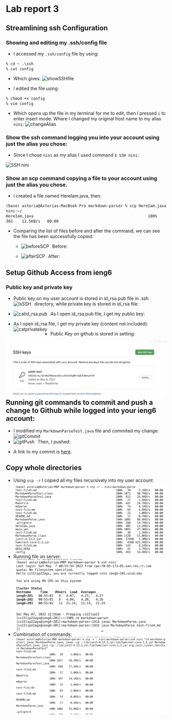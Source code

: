 # Lab report 3
## Streamlining ssh Configuration
### Showing and editing my .ssh/config file
- I accessed my `.ssh/config` file by using:
```
% cd ~ .\ssh
% cat config
```
- Which gives:
<img src="showSSHfile.jpeg"
     alt="showSSHfile"/> 

- I edited the file using:
```
% chmod +x config
% vim config
```
- Which opens up the file in my terminal for me to edit, then I pressed `i` to enter insert mode. Where I changed my original host name to my alias `nini`:
<img src="changeAlias.png"
     alt="changeAlias"/> 


### Show the ssh command logging you into your account using just the alias you chose:

- Since I chose `nini` as my alias I used command
`$ SSH nini`:

<img src="SSHnini.jpeg"
     alt="SSH nini" /> 


### Show an scp command copying a file to your account using just the alias you chose.

- I created a file named HereIam.java, then:
```
(base) astoria@Astorias-MacBook-Pro markdown-parser % scp HereIam.java nini:~/
HereIam.java                                                  100%  303    12.5KB/s   00:00  
```
- Comparing the list of files before and after the command, we can see the file has been successfully copied:
     - Before:
<img src="beforeSCP.png"
     alt="beforeSCP"
     style="float: left; margin-right: 10px;" /> 

     - After:
<img src="afterSCP.png"
     alt="afterSCP"
     style="float: left; margin-right: 10px;" /> 

## Setup Github Access from ieng6

### Public key and private key
- Public key on my user account is stored in id_rsa.pub file in .ssh directory, while private key is stored in id_rsa file:
<img src="lsSSH.png" 
     alt="lsSSH"
     style="float: left; margin-right: 10px;" /> 

- As I open id_rsa.pub file, I get my public key:
<img src="catid_rsa.pub.png" 
     alt="catid_rsa.pub"
     style="float: left; margin-right: 10px;" /> 

- As I open id_rsa file, I get my private key (content not included):
<img src="catprivatekey.png" 
     alt="catprivatekey"
     style="float: left; margin-right: 10px;" /> 

- Public Key on github is stored in setting:

<img src="publicKeyOnGithub.jpeg" 
     alt="PublicKeyOnGithub"
     style="float: left; margin-right: 10px;" /> 

## Running git commands to commit and push a change to Github while logged into your ieng6 account:
- I modified my `MarkdownParseTest.java` file and commited my change:
<img src="gitCommit.png" 
     alt="gitCommit"
     style="float: left; margin-right: 10px;"
     width="500" /> 

- Then, I pushed:
<img src="gitPush.png" 
     alt="gitPush"
     style="float: left; margin-right: 10px;" /> 

- A link to my commit is [here](https://github.com/astoriama/markdown-parser/commit/e62f94fa4cf0a7cbd3102f8f9bed7c6b896809fa).

## Copy whole directories
- Using `scp -r` I copied all my files recursively into my user account:
<img src="scp-r.png" 
     alt="scp -r"
     style="float: left; margin-right: 10px;" /> 

- Running file on server:
<img src="runFileOnServer.png" 
     alt="runFileOnServer"
     style="float: left; margin-right: 10px;" /> 

- Combination of commands:
<img src="manyCommands.png" 
     alt="manyCommands"
     style="float: left; margin-right: 10px;" /> 

